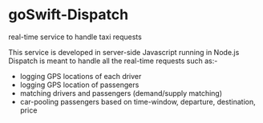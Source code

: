 # goSwift-Dispatch
real-time service to handle taxi requests

This service is developed in server-side Javascript running in Node.js
Dispatch is meant to handle all the real-time requests such as:-
- logging GPS locations of each driver
- logging GPS location of passengers
- matching drivers and passengers (demand/supply matching)
- car-pooling passengers based on time-window, departure, destination, price
